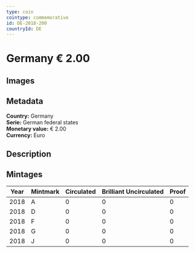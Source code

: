 ```yaml
---
type: coin
cointype: commemorative
id: DE-2018-200
countryId: DE
---
```


# Germany € 2.00

## Images


## Metadata

**Country:** Germany\
**Serie:** German federal states\
**Monetary value:** € 2.00\
**Currency:** Euro

## Description


## Mintages

| Year | Mintmark | Circulated | Brilliant Uncirculated | Proof |
| ---- | -------- | ---------- | ---------------------- | ----- |
| 2018 | A | 0| 0 | 0 |
| 2018 | D | 0| 0 | 0 |
| 2018 | F | 0| 0 | 0 |
| 2018 | G | 0| 0 | 0 |
| 2018 | J | 0| 0 | 0 |
